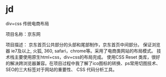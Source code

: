 # jd
div+css 传统电商布局


项目名称：京东网

项目描述：
京东首页公共部分的头部和尾部制作，京东首页中间部分。
保证浏览器 ie7及以上, 火狐, 360, safari，chrome等。采用了电商类网站的布局模式。
技术栈主要使用原生html+css，div+css的布局完成。 使用CSS Reset 类库，很好的解决跨浏览器兼容。在项目过程中我了解了ico图标的转换、ps常用切图技术、SEO的三大标签对于网站的重要性、 CSS 代码分析工具。
